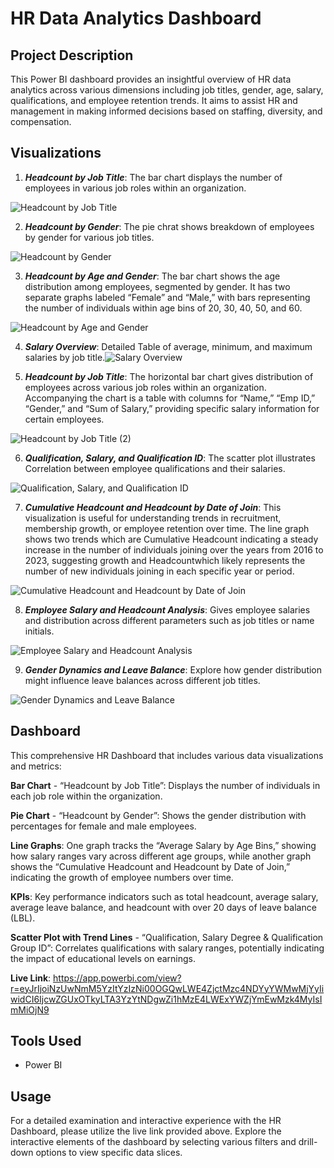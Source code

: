 # HR Data Analytics Dashboard

## Project Description
This Power BI dashboard provides an insightful overview of HR data analytics across various dimensions including job titles, gender, age, salary, qualifications, and employee retention trends. It aims to assist HR and management in making informed decisions based on staffing, diversity, and compensation.

## Visualizations
1. ***Headcount by Job Title***: The bar chart displays the number of employees in various job roles within an organization.

![Headcount by Job Title](https://github.com/Nagavineesha18/HR_Data_Analytics/assets/157868027/88ab8a92-8035-405d-93f1-d79cd8dacc08)

2. ***Headcount by Gender***: The pie chrat shows breakdown of employees by gender for various job titles.

![Headcount by Gender](https://github.com/Nagavineesha18/HR_Data_Analytics/assets/157868027/16635dc6-319b-481a-b061-b4f516f90413)

3. ***Headcount by Age and Gender***: The bar chart shows the age distribution among employees, segmented by gender. It has two separate graphs labeled “Female” and “Male,” with bars representing the number of individuals within age bins of 20, 30, 40, 50, and 60.

 ![Headcount by Age and Gender](https://github.com/Nagavineesha18/HR_Data_Analytics/assets/157868027/ed8587a1-2696-4a96-a2d1-bc2b22cacfa4)

4. ***Salary Overview***: Detailed Table of average, minimum, and maximum salaries by job title.![Salary Overview](https://github.com/Nagavineesha18/HR_Data_Analytics/assets/157868027/a28e2cb3-4962-4f71-b7ff-55361bc83c11)

5. ***Headcount by Job Title***: The horizontal bar chart gives distribution of employees across various job roles within an organization. Accompanying the chart is a table with columns for “Name,” “Emp ID,” “Gender,” and “Sum of Salary,” providing specific salary information for certain employees.

![Headcount by Job Title (2)](https://github.com/Nagavineesha18/HR_Data_Analytics/assets/157868027/a041ee3a-e8a1-47b7-a209-ed32f4eac2c2)

6. ***Qualification, Salary, and Qualification ID***: The scatter plot illustrates Correlation between employee qualifications and their salaries.

![Qualification, Salary, and Qualification ID](https://github.com/Nagavineesha18/HR_Data_Analytics/assets/157868027/8648bbc9-f40a-40ae-b2bb-fb057fd06ccb)

7. ***Cumulative Headcount and Headcount by Date of Join***: This visualization is useful for understanding trends in recruitment, membership growth, or employee retention over time.
The line graph shows two trends which are Cumulative Headcount indicating a steady increase in the number of individuals joining over the years from 2016 to 2023, suggesting growth and Headcountwhich likely represents the number of new individuals joining in each specific year or period.

![Cumulative Headcount and Headcount by Date of Join](https://github.com/Nagavineesha18/HR_Data_Analytics/assets/157868027/7eb5d097-3f0d-46c3-9520-ab2b757c8477)

8. ***Employee Salary and Headcount Analysis***: Gives employee salaries and distribution across different parameters such as job titles or name initials.

![Employee Salary and Headcount Analysis](https://github.com/Nagavineesha18/HR_Data_Analytics/assets/157868027/3611ea02-de6e-4b7f-ac4c-1b78dd11c1b3)

9. ***Gender Dynamics and Leave Balance***: Explore how gender distribution might influence leave balances across different job titles.

![Gender Dynamics and Leave Balance](https://github.com/Nagavineesha18/HR_Data_Analytics/assets/157868027/419ea4e5-7990-43f1-98be-1efba4de6d4b)


## Dashboard
This comprehensive HR Dashboard that includes various data visualizations and metrics:

**Bar Chart** - “Headcount by Job Title”: Displays the number of individuals in each job role within the organization.

**Pie Chart** - “Headcount by Gender”: Shows the gender distribution with percentages for female and male employees.

**Line Graphs**: One graph tracks the “Average Salary by Age Bins,” showing how salary ranges vary across different age groups, while another graph shows the “Cumulative Headcount and Headcount by Date of Join,” indicating the growth of employee numbers over time.

**KPIs**: Key performance indicators such as total headcount, average salary, average leave balance, and headcount with over 20 days of leave balance (LBL).

**Scatter Plot with Trend Lines** - “Qualification, Salary Degree & Qualification Group ID”: Correlates qualifications with salary ranges, potentially indicating the impact of educational levels on earnings.

**Live Link**:
https://app.powerbi.com/view?r=eyJrIjoiNzUwNmM5YzItYzIzNi00OGQwLWE4ZjctMzc4NDYyYWMwMjYyIiwidCI6IjcwZGUxOTkyLTA3YzYtNDgwZi1hMzE4LWExYWZjYmEwMzk4MyIsImMiOjN9

## Tools Used
- Power BI

## Usage
For a detailed examination and interactive experience with the HR Dashboard, please utilize the live link provided above. Explore the interactive elements of the dashboard by selecting various filters and drill-down options to view specific data slices.
